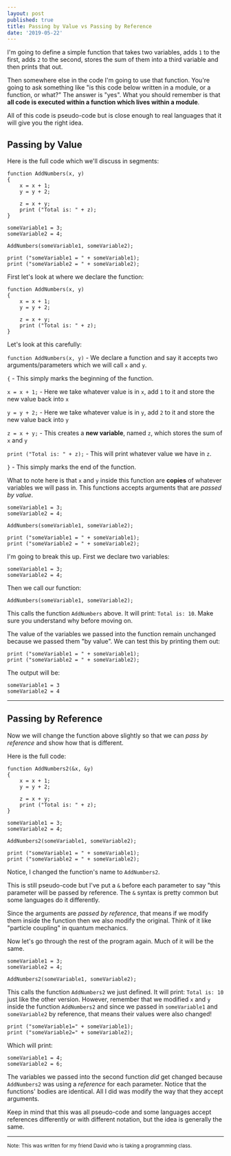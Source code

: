 ```yaml
---
layout: post
published: true
title: Passing by Value vs Passing by Reference
date: '2019-05-22'
---
```

I'm going to define a simple function that takes two variables, adds `1` to the first, adds `2` to the second, stores the sum of them into a third variable and then prints that out. 

Then somewhere else in the code I'm going to use that function. You're going to ask something like "is this code below written in a module, or a function, or what?" The answer is "yes". What you should remember is that **all code is executed within a function which lives within a module**.

All of this code is pseudo-code but is close enough to real languages that it will give you the right idea.

## Passing by Value

Here is the full code which we'll discuss in segments:

```
function AddNumbers(x, y)
{
    x = x + 1;
    y = y + 2;
    
    z = x + y;
    print ("Total is: " + z);
}

someVariable1 = 3;
someVariable2 = 4;

AddNumbers(someVariable1, someVariable2);

print ("someVariable1 = " + someVariable1);
print ("someVariable2 = " + someVariable2);
```

First let's look at where we declare the function:

```
function AddNumbers(x, y)
{
    x = x + 1;
    y = y + 2;

    z = x + y;
    print ("Total is: " + z);
}
```

Let's look at this carefully:

`function AddNumbers(x, y)` - We declare a function and say it accepts two arguments/parameters which we will call `x` and `y`.

`{` - This simply marks the beginning of the function.

`x = x + 1;` - Here we take whatever value is in `x`, add `1` to it and store the new value back into `x`

`y = y + 2;` - Here we take whatever value is in `y`, add `2` to it and store the new value back into `y`

`z = x + y;` - This creates a **new variable**, named `z`, which stores the sum of `x` and `y`

`print ("Total is: " + z);` - This will print whatever value we have in `z`.

`}` - This simply marks the end of the function.

What to note here is that `x` and `y` inside this function are **copies** of whatever variables we will pass in. This functions accepts arguments that are *passed by value*. 

```
someVariable1 = 3;
someVariable2 = 4;

AddNumbers(someVariable1, someVariable2);

print ("someVariable1 = " + someVariable1);
print ("someVariable2 = " + someVariable2);
```

I'm going to break this up. First we declare two variables:

```
someVariable1 = 3;
someVariable2 = 4;
```

Then we call our function: 

```
AddNumbers(someVariable1, someVariable2);
```

This calls the function `AddNumbers` above. It will print: `Total is: 10`. Make sure you understand why before moving on.

The value of the variables we passed into the function remain unchanged because we passed them "by value". We can test this by printing them out:

```
print ("someVariable1 = " + someVariable1);
print ("someVariable2 = " + someVariable2);
```

The output will be:
```
someVariable1 = 3
someVariable2 = 4
```


<hr/>

## Passing by Reference

Now we will change the function above slightly so that we can *pass by reference* and show how that is different.

Here is the full code:

```
function AddNumbers2(&x, &y)
{
    x = x + 1;
    y = y + 2;
    
    z = x + y;
    print ("Total is: " + z);
}

someVariable1 = 3;
someVariable2 = 4;

AddNumbers2(someVariable1, someVariable2);

print ("someVariable1 = " + someVariable1);
print ("someVariable2 = " + someVariable2);
```

Notice, I changed the function's name to `AddNumbers2`. 

This is still pseudo-code but I've put a `&` before each parameter to say "this parameter will be passed by reference. The `&` syntax is pretty common but some languages do it differently.

Since the arguments are *passed by reference*, that means if we modify them inside the function then we also modify the original. Think of it like "particle coupling" in quantum mechanics.

Now let's go through the rest of the program again. Much of it will be the same.

```
someVariable1 = 3;
someVariable2 = 4;

AddNumbers2(someVariable1, someVariable2);
```

This calls the function `AddNumbers2` we just defined. It will print: `Total is: 10` just like the other version. However, remember that we modified `x` and `y` inside the function `AddNumbers2` and since we passed in `someVariable1` and `someVariable2` by reference, that means their values were also changed!

```
print ("someVariable1=" + someVariable1);
print ("someVariable2=" + someVariable2);
```

Which will print:

```
someVariable1 = 4;
someVariable2 = 6;
```

The variables we passed into the second function *did* get changed because `AddNumbers2` was using a *reference* for each parameter. Notice that the functions' bodies are identical. All I did was modify the way that they accept arguments. 

Keep in mind that this was all pseudo-code and some languages accept references differently or with different notation, but the idea is generally the same.

<hr/>
<small>Note: This was written for my friend David who is taking a programming class.</small>
